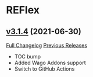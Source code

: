 # REFlex

## [v3.1.4](https://github.com/AcidWeb/REFlex/tree/v3.1.4) (2021-06-30)
[Full Changelog](https://github.com/AcidWeb/REFlex/compare/v3.1.3...v3.1.4) [Previous Releases](https://github.com/AcidWeb/REFlex/releases)

- TOC bump  
- Added Wago Addons support  
- Switch to GitHub Actions  
